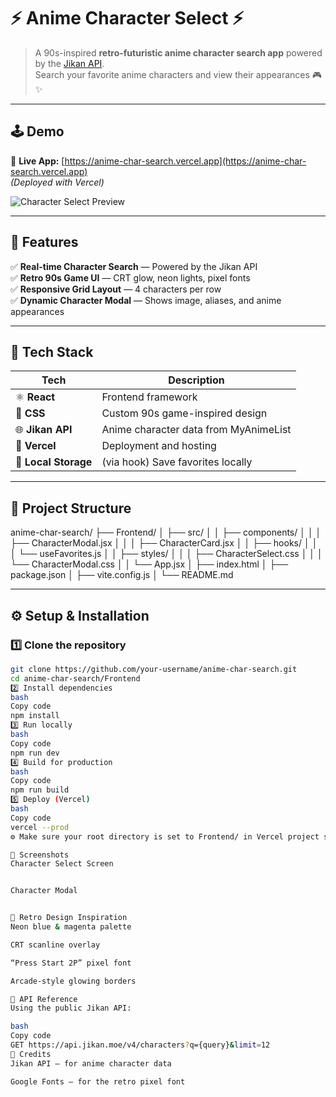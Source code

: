 # ⚡ Anime Character Select ⚡

> A 90s-inspired **retro-futuristic anime character search app** powered by the [Jikan API](https://docs.api.jikan.moe/).  
> Search your favorite anime characters and view their appearances 🎮✨

---

## 🕹️ Demo
🔗 **Live App:** [https://anime-char-search.vercel.app](https://anime-char-search.vercel.app)  
*(Deployed with Vercel)*

![Character Select Preview](https://github.com/your-username/anime-char-search/assets/preview.gif)

---

## 💾 Features

✅ **Real-time Character Search** — Powered by the Jikan API  
✅ **Retro 90s Game UI** — CRT glow, neon lights, pixel fonts  
✅ **Responsive Grid Layout** — 4 characters per row  
✅ **Dynamic Character Modal** — Shows image, aliases, and anime appearances  

---

## 🧰 Tech Stack

| Tech | Description |
|------|--------------|
| ⚛️ **React** | Frontend framework |
| 🎨 **CSS** | Custom 90s game-inspired design |
| 🌐 **Jikan API** | Anime character data from MyAnimeList |
| 🚀 **Vercel** | Deployment and hosting |
| 💾 **Local Storage** | (via hook) Save favorites locally |

---

## 🧩 Project Structure

anime-char-search/
├── Frontend/
│ ├── src/
│ │ ├── components/
│ │ │ ├── CharacterModal.jsx
│ │ │ ├── CharacterCard.jsx
│ │ ├── hooks/
│ │ │ └── useFavorites.js
│ │ ├── styles/
│ │ │ ├── CharacterSelect.css
│ │ │ └── CharacterModal.css
│ │ └── App.jsx
│ ├── index.html
│ ├── package.json
│ ├── vite.config.js
│ └── README.md

---

## ⚙️ Setup & Installation

### 1️⃣ Clone the repository
```bash
git clone https://github.com/your-username/anime-char-search.git
cd anime-char-search/Frontend
2️⃣ Install dependencies
bash
Copy code
npm install
3️⃣ Run locally
bash
Copy code
npm run dev
4️⃣ Build for production
bash
Copy code
npm run build
5️⃣ Deploy (Vercel)
bash
Copy code
vercel --prod
⚙️ Make sure your root directory is set to Frontend/ in Vercel project settings.

🌈 Screenshots
Character Select Screen


Character Modal


🪩 Retro Design Inspiration
Neon blue & magenta palette

CRT scanline overlay

“Press Start 2P” pixel font

Arcade-style glowing borders

🧠 API Reference
Using the public Jikan API:

bash
Copy code
GET https://api.jikan.moe/v4/characters?q={query}&limit=12
💖 Credits
Jikan API — for anime character data

Google Fonts — for the retro pixel font

